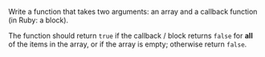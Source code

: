 Write a function that takes two arguments: an array and a callback function (in Ruby: a block).

The function should return `true` if the callback / block returns `false` for **all** of the items in the array, or if the array is empty; otherwise return `false`.